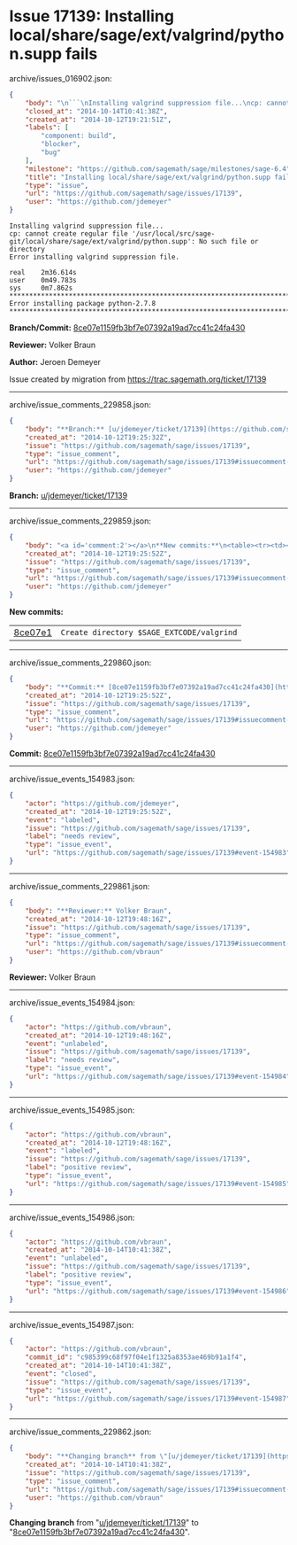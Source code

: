 # Issue 17139: Installing local/share/sage/ext/valgrind/python.supp fails

archive/issues_016902.json:
```json
{
    "body": "\n```\nInstalling valgrind suppression file...\ncp: cannot create regular file '/usr/local/src/sage-git/local/share/sage/ext/valgrind/python.supp': No such file or directory\nError installing valgrind suppression file.\n\nreal    2m36.614s\nuser    0m49.783s\nsys     0m7.862s\n************************************************************************\nError installing package python-2.7.8\n************************************************************************\n```\n\n**Branch/Commit:** [8ce07e1159fb3bf7e07392a19ad7cc41c24fa430](https://github.com/sagemath/sagetrac-mirror/commit/8ce07e1159fb3bf7e07392a19ad7cc41c24fa430)\n\n**Reviewer:** Volker Braun\n\n**Author:** Jeroen Demeyer\n\nIssue created by migration from https://trac.sagemath.org/ticket/17139\n\n",
    "closed_at": "2014-10-14T10:41:38Z",
    "created_at": "2014-10-12T19:21:51Z",
    "labels": [
        "component: build",
        "blocker",
        "bug"
    ],
    "milestone": "https://github.com/sagemath/sage/milestones/sage-6.4",
    "title": "Installing local/share/sage/ext/valgrind/python.supp fails",
    "type": "issue",
    "url": "https://github.com/sagemath/sage/issues/17139",
    "user": "https://github.com/jdemeyer"
}
```

```
Installing valgrind suppression file...
cp: cannot create regular file '/usr/local/src/sage-git/local/share/sage/ext/valgrind/python.supp': No such file or directory
Error installing valgrind suppression file.

real    2m36.614s
user    0m49.783s
sys     0m7.862s
************************************************************************
Error installing package python-2.7.8
************************************************************************
```

**Branch/Commit:** [8ce07e1159fb3bf7e07392a19ad7cc41c24fa430](https://github.com/sagemath/sagetrac-mirror/commit/8ce07e1159fb3bf7e07392a19ad7cc41c24fa430)

**Reviewer:** Volker Braun

**Author:** Jeroen Demeyer

Issue created by migration from https://trac.sagemath.org/ticket/17139





---

archive/issue_comments_229858.json:
```json
{
    "body": "**Branch:** [u/jdemeyer/ticket/17139](https://github.com/sagemath/sagetrac-mirror/tree/u/jdemeyer/ticket/17139)",
    "created_at": "2014-10-12T19:25:32Z",
    "issue": "https://github.com/sagemath/sage/issues/17139",
    "type": "issue_comment",
    "url": "https://github.com/sagemath/sage/issues/17139#issuecomment-229858",
    "user": "https://github.com/jdemeyer"
}
```

**Branch:** [u/jdemeyer/ticket/17139](https://github.com/sagemath/sagetrac-mirror/tree/u/jdemeyer/ticket/17139)



---

archive/issue_comments_229859.json:
```json
{
    "body": "<a id='comment:2'></a>\n**New commits:**\n<table><tr><td><a href=\"https://github.com/sagemath/sagetrac-mirror/commit/8ce07e1159fb3bf7e07392a19ad7cc41c24fa430\">8ce07e1</a></td><td><code>Create directory $SAGE_EXTCODE/valgrind</code></td></tr></table>\n",
    "created_at": "2014-10-12T19:25:52Z",
    "issue": "https://github.com/sagemath/sage/issues/17139",
    "type": "issue_comment",
    "url": "https://github.com/sagemath/sage/issues/17139#issuecomment-229859",
    "user": "https://github.com/jdemeyer"
}
```

<a id='comment:2'></a>
**New commits:**
<table><tr><td><a href="https://github.com/sagemath/sagetrac-mirror/commit/8ce07e1159fb3bf7e07392a19ad7cc41c24fa430">8ce07e1</a></td><td><code>Create directory $SAGE_EXTCODE/valgrind</code></td></tr></table>




---

archive/issue_comments_229860.json:
```json
{
    "body": "**Commit:** [8ce07e1159fb3bf7e07392a19ad7cc41c24fa430](https://github.com/sagemath/sagetrac-mirror/commit/8ce07e1159fb3bf7e07392a19ad7cc41c24fa430)",
    "created_at": "2014-10-12T19:25:52Z",
    "issue": "https://github.com/sagemath/sage/issues/17139",
    "type": "issue_comment",
    "url": "https://github.com/sagemath/sage/issues/17139#issuecomment-229860",
    "user": "https://github.com/jdemeyer"
}
```

**Commit:** [8ce07e1159fb3bf7e07392a19ad7cc41c24fa430](https://github.com/sagemath/sagetrac-mirror/commit/8ce07e1159fb3bf7e07392a19ad7cc41c24fa430)



---

archive/issue_events_154983.json:
```json
{
    "actor": "https://github.com/jdemeyer",
    "created_at": "2014-10-12T19:25:52Z",
    "event": "labeled",
    "issue": "https://github.com/sagemath/sage/issues/17139",
    "label": "needs review",
    "type": "issue_event",
    "url": "https://github.com/sagemath/sage/issues/17139#event-154983"
}
```



---

archive/issue_comments_229861.json:
```json
{
    "body": "**Reviewer:** Volker Braun",
    "created_at": "2014-10-12T19:48:16Z",
    "issue": "https://github.com/sagemath/sage/issues/17139",
    "type": "issue_comment",
    "url": "https://github.com/sagemath/sage/issues/17139#issuecomment-229861",
    "user": "https://github.com/vbraun"
}
```

**Reviewer:** Volker Braun



---

archive/issue_events_154984.json:
```json
{
    "actor": "https://github.com/vbraun",
    "created_at": "2014-10-12T19:48:16Z",
    "event": "unlabeled",
    "issue": "https://github.com/sagemath/sage/issues/17139",
    "label": "needs review",
    "type": "issue_event",
    "url": "https://github.com/sagemath/sage/issues/17139#event-154984"
}
```



---

archive/issue_events_154985.json:
```json
{
    "actor": "https://github.com/vbraun",
    "created_at": "2014-10-12T19:48:16Z",
    "event": "labeled",
    "issue": "https://github.com/sagemath/sage/issues/17139",
    "label": "positive review",
    "type": "issue_event",
    "url": "https://github.com/sagemath/sage/issues/17139#event-154985"
}
```



---

archive/issue_events_154986.json:
```json
{
    "actor": "https://github.com/vbraun",
    "created_at": "2014-10-14T10:41:38Z",
    "event": "unlabeled",
    "issue": "https://github.com/sagemath/sage/issues/17139",
    "label": "positive review",
    "type": "issue_event",
    "url": "https://github.com/sagemath/sage/issues/17139#event-154986"
}
```



---

archive/issue_events_154987.json:
```json
{
    "actor": "https://github.com/vbraun",
    "commit_id": "c985399c68f97f04e1f1325a8353ae469b91a1f4",
    "created_at": "2014-10-14T10:41:38Z",
    "event": "closed",
    "issue": "https://github.com/sagemath/sage/issues/17139",
    "type": "issue_event",
    "url": "https://github.com/sagemath/sage/issues/17139#event-154987"
}
```



---

archive/issue_comments_229862.json:
```json
{
    "body": "**Changing branch** from \"[u/jdemeyer/ticket/17139](https://github.com/sagemath/sagetrac-mirror/tree/u/jdemeyer/ticket/17139)\" to \"[8ce07e1159fb3bf7e07392a19ad7cc41c24fa430](https://github.com/sagemath/sagetrac-mirror/commit/8ce07e1159fb3bf7e07392a19ad7cc41c24fa430)\".",
    "created_at": "2014-10-14T10:41:38Z",
    "issue": "https://github.com/sagemath/sage/issues/17139",
    "type": "issue_comment",
    "url": "https://github.com/sagemath/sage/issues/17139#issuecomment-229862",
    "user": "https://github.com/vbraun"
}
```

**Changing branch** from "[u/jdemeyer/ticket/17139](https://github.com/sagemath/sagetrac-mirror/tree/u/jdemeyer/ticket/17139)" to "[8ce07e1159fb3bf7e07392a19ad7cc41c24fa430](https://github.com/sagemath/sagetrac-mirror/commit/8ce07e1159fb3bf7e07392a19ad7cc41c24fa430)".
